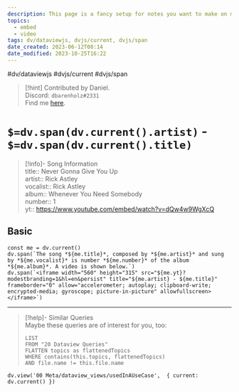 ```yaml
---
description: This page is a fancy setup for notes you want to make on music videos. It renders song information and embeds a youtube video.
topics:
  - embed
  - video
tags: dv/dataviewjs, dvjs/current, dvjs/span
date_created: 2023-06-12T08:14
date_modified: 2023-10-25T16:22
---
```


#dv/dataviewjs #dvjs/current #dvjs/span

> [!hint] Contributed by Daniel.  
> Discord: `dbarenholz#2331`  
> Find me [here](https://www.dbarenholz.com).

# `$=dv.span(dv.current().artist)` - `$=dv.span(dv.current().title)`

> [!info]- Song Information  
> title:: Never Gonna Give You Up  
> artist:: Rick Astley  
> vocalist:: Rick Astley  
> album:: Whenever You Need Somebody  
> number:: 1  
> yt:: <https://www.youtube.com/embed/watch?v=dQw4w9WgXcQ>

## Basic

```dataviewjs
const me = dv.current()
dv.span(`The song *${me.title}*, composed by *${me.artist}* and sung by *${me.vocalist}* is number *${me.number}* of the album *${me.album}*. A video is shown below.`)
dv.span(`<iframe width="560" height="315" src="${me.yt}?modestbranding=1&hl=en&persist" title="${me.artist} - ${me.title}" frameborder="0" allow="accelerometer; autoplay; clipboard-write; encrypted-media; gyroscope; picture-in-picture" allowfullscreen></iframe>`)
```

---

<!-- === end of query page ===  -->

> [!help]- Similar Queries  
> Maybe these queries are of interest for you, too:
> 
> ```dataview
> LIST
> FROM "20 Dataview Queries"
> FLATTEN topics as flattenedTopics
> WHERE contains(this.topics, flattenedTopics)
> AND file.name != this.file.name
> ```

```dataviewjs
dv.view('00 Meta/dataview_views/usedInAUseCase',  { current: dv.current() })
```
